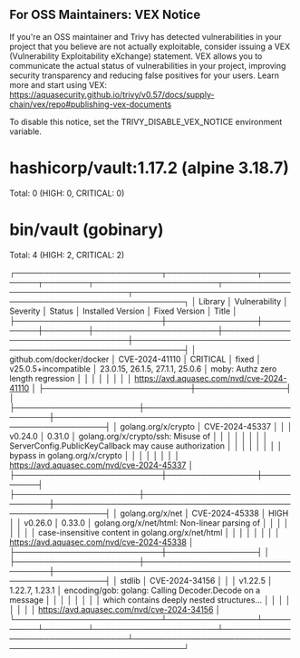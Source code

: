 
For OSS Maintainers: VEX Notice
--------------------------------
If you're an OSS maintainer and Trivy has detected vulnerabilities in your project that you believe are not actually exploitable, consider issuing a VEX (Vulnerability Exploitability eXchange) statement.
VEX allows you to communicate the actual status of vulnerabilities in your project, improving security transparency and reducing false positives for your users.
Learn more and start using VEX: https://aquasecurity.github.io/trivy/v0.57/docs/supply-chain/vex/repo#publishing-vex-documents

To disable this notice, set the TRIVY_DISABLE_VEX_NOTICE environment variable.


hashicorp/vault:1.17.2 (alpine 3.18.7)
======================================
Total: 0 (HIGH: 0, CRITICAL: 0)


bin/vault (gobinary)
====================
Total: 4 (HIGH: 2, CRITICAL: 2)

┌──────────────────────────┬────────────────┬──────────┬────────┬──────────────────────┬─────────────────────────────────┬───────────────────────────────────────────────────────────┐
│         Library          │ Vulnerability  │ Severity │ Status │  Installed Version   │          Fixed Version          │                           Title                           │
├──────────────────────────┼────────────────┼──────────┼────────┼──────────────────────┼─────────────────────────────────┼───────────────────────────────────────────────────────────┤
│ github.com/docker/docker │ CVE-2024-41110 │ CRITICAL │ fixed  │ v25.0.5+incompatible │ 23.0.15, 26.1.5, 27.1.1, 25.0.6 │ moby: Authz zero length regression                        │
│                          │                │          │        │                      │                                 │ https://avd.aquasec.com/nvd/cve-2024-41110                │
├──────────────────────────┼────────────────┤          │        ├──────────────────────┼─────────────────────────────────┼───────────────────────────────────────────────────────────┤
│ golang.org/x/crypto      │ CVE-2024-45337 │          │        │ v0.24.0              │ 0.31.0                          │ golang.org/x/crypto/ssh: Misuse of                        │
│                          │                │          │        │                      │                                 │ ServerConfig.PublicKeyCallback may cause authorization    │
│                          │                │          │        │                      │                                 │ bypass in golang.org/x/crypto                             │
│                          │                │          │        │                      │                                 │ https://avd.aquasec.com/nvd/cve-2024-45337                │
├──────────────────────────┼────────────────┼──────────┤        ├──────────────────────┼─────────────────────────────────┼───────────────────────────────────────────────────────────┤
│ golang.org/x/net         │ CVE-2024-45338 │ HIGH     │        │ v0.26.0              │ 0.33.0                          │ golang.org/x/net/html: Non-linear parsing of              │
│                          │                │          │        │                      │                                 │ case-insensitive content in golang.org/x/net/html         │
│                          │                │          │        │                      │                                 │ https://avd.aquasec.com/nvd/cve-2024-45338                │
├──────────────────────────┼────────────────┤          │        ├──────────────────────┼─────────────────────────────────┼───────────────────────────────────────────────────────────┤
│ stdlib                   │ CVE-2024-34156 │          │        │ v1.22.5              │ 1.22.7, 1.23.1                  │ encoding/gob: golang: Calling Decoder.Decode on a message │
│                          │                │          │        │                      │                                 │ which contains deeply nested structures...                │
│                          │                │          │        │                      │                                 │ https://avd.aquasec.com/nvd/cve-2024-34156                │
└──────────────────────────┴────────────────┴──────────┴────────┴──────────────────────┴─────────────────────────────────┴───────────────────────────────────────────────────────────┘

